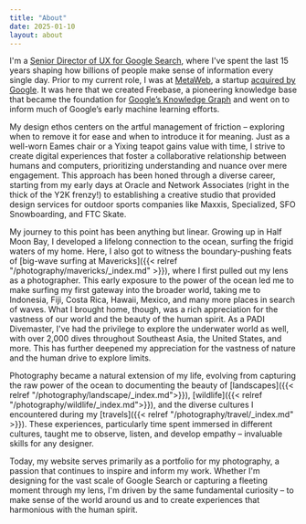 ```yaml
---
title: "About"
date: 2025-01-10
layout: about
---
```


I'm a [Senior Director of UX for Google Search](https://google.com), where I've spent the last 15 years shaping how billions of people make sense of information every single day. Prior to my current role, I was at [MetaWeb](https://en.wikipedia.org/wiki/Metaweb), a startup [acquired by Google](https://www.fastcompany.com/1671024/google-buys-metaweb-one-company-could-revolutionize-google-search). It was here that we created Freebase, a pioneering knowledge base that became the foundation for [Google’s Knowledge Graph](https://blog.google/products/search/introducing-knowledge-graph-things-not/) and went on to inform much of Google’s early machine learning efforts.

My design ethos centers on the artful management of friction – exploring when to remove it for ease and when to introduce it for meaning. Just as a well-worn Eames chair or a Yixing teapot gains value with time, I strive to create digital experiences that foster a collaborative relationship between humans and computers, prioritizing understanding and nuance over mere engagement. This approach has been honed through a diverse career, starting from my early days at Oracle and Network Associates (right in the thick of the Y2K frenzy!) to establishing a creative studio that provided design services for outdoor sports companies like Maxxis, Specialized, SFO Snowboarding, and FTC Skate.

My journey to this point has been anything but linear. Growing up in Half Moon Bay, I developed a lifelong connection to the ocean, surfing the frigid waters of my home. Here, I also got to witness the boundary-pushing feats of [big-wave surfing at Mavericks]({{< relref "/photography/mavericks/_index.md" >}}), where I first pulled out my lens as a photographer. This early exposure to the power of the ocean led me to make surfing my first gateway into the broader world, taking me to Indonesia, Fiji, Costa Rica, Hawaii, Mexico, and many more places in search of waves. What I brought home, though, was a rich appreciation for the vastness of our world and the beauty of the human spirit. As a PADI Divemaster, I've had the privilege to explore the underwater world as well, with over 2,000 dives throughout Southeast Asia, the United States, and more. This has further deepened my appreciation for the vastness of nature and the human drive to explore limits.

Photography became a natural extension of my life, evolving from capturing the raw power of the ocean to documenting the beauty of [landscapes]({{< relref "/photography/landscape/_index.md">}}), [wildlife]({{< relref "/photography/wildlife/_index.md">}}), and the diverse cultures I encountered during my [travels]({{< relref "/photography/travel/_index.md" >}}). These experiences, particularly time spent immersed in different cultures, taught me to observe, listen, and develop empathy – invaluable skills for any designer.

Today, my website serves primarily as a portfolio for my photography, a passion that continues to inspire and inform my work. Whether I'm designing for the vast scale of Google Search or capturing a fleeting moment through my lens, I'm driven by the same fundamental curiosity – to make sense of the world around us and to create experiences that harmonious with the human spirit.
